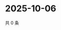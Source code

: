# 2025-10-06

共 0 条

<!-- BEGIN ZHIHUVIDEO -->
<!-- 最后更新时间 Mon Oct 06 2025 06:09:44 GMT+0800 (China Standard Time) -->

<!-- END ZHIHUVIDEO -->

